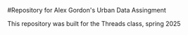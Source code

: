 #Repository for Alex Gordon's Urban Data Assingment

This repository was built for the Threads class, spring 2025
